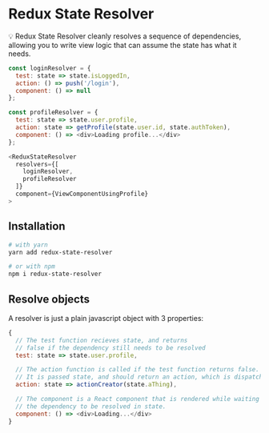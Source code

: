 # Redux State Resolver

💡 Redux State Resolver cleanly resolves a sequence of dependencies, allowing you to write view logic that can assume the state has what it needs.

```javascript
const loginResolver = {
  test: state => state.isLoggedIn,
  action: () => push('/login'),
  component: () => null
};

const profileResolver = {
  test: state => state.user.profile,
  action: state => getProfile(state.user.id, state.authToken),
  component: () => <div>Loading profile...</div>
};

<ReduxStateResolver
  resolvers={[
    loginResolver,
    profileResolver
  ]}
  component={ViewComponentUsingProfile}
>
```

## Installation

```bash
# with yarn
yarn add redux-state-resolver

# or with npm
npm i redux-state-resolver
```

## Resolve objects

A resolver is just a plain javascript object with 3 properties:

```javascript
{
  // The test function recieves state, and returns
  // false if the dependency still needs to be resolved
  test: state => state.user.profile,

  // The action function is called if the test function returns false.
  // It is passed state, and should return an action, which is dispatched.
  action: state => actionCreator(state.aThing),

  // The component is a React component that is rendered while waiting for
  // the dependency to be resolved in state.
  component: () => <div>Loading...</div>
}
```

